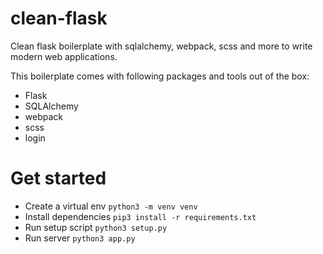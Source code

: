 # clean-flask
Clean flask boilerplate with sqlalchemy, webpack, scss and more to write modern web applications.

This boilerplate comes with following packages and tools out of the box:
- Flask
- SQLAlchemy
- webpack
- scss
- login

# Get started
- Create a virtual env `python3 -m venv venv`
- Install dependencies `pip3 install -r requirements.txt`
- Run setup script `python3 setup.py`
- Run server `python3 app.py`
